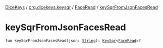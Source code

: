 [DiceKeys](../../index.md) / [org.dicekeys.keysqr](../index.md) / [FaceRead](index.md) / [keySqrFromJsonFacesRead](./key-sqr-from-json-faces-read.md)

# keySqrFromJsonFacesRead

`fun keySqrFromJsonFacesRead(json: `[`String`](https://kotlinlang.org/api/latest/jvm/stdlib/kotlin/-string/index.html)`): `[`KeySqr`](../-key-sqr/index.md)`<`[`FaceRead`](index.md)`>?`